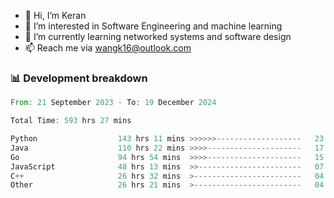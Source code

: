 - 👋 Hi, I’m Keran
- 👀 I’m interested in Software Engineering and machine learning
- 🌱 I’m currently learning networked systems and software design
- 📫 Reach me via wangk16@outlook.com


###  📊 Development breakdown
<!--START_SECTION:waka-->

```rust
From: 21 September 2023 - To: 19 December 2024

Total Time: 593 hrs 27 mins

Python                  143 hrs 11 mins >>>>>>-------------------   23.10 %
Java                    110 hrs 22 mins >>>>---------------------   17.81 %
Go                      94 hrs 54 mins  >>>>---------------------   15.31 %
JavaScript              48 hrs 13 mins  >>-----------------------   07.78 %
C++                     26 hrs 32 mins  >------------------------   04.28 %
Other                   26 hrs 21 mins  >------------------------   04.25 %
```

<!--END_SECTION:waka-->

<!---
keran-w/keran-w is a ✨ special ✨ repository because its `README.md` (this file) appears on your GitHub profile.
You can click the Preview link to take a look at your changes.
--->
